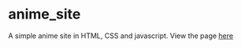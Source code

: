 # anime_site
A simple anime site in HTML, CSS and javascript.
View the page [here](https://sam20b.github.io/anime_site/anime_site.html)
